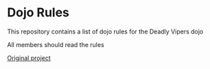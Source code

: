 Dojo Rules
==========

This repository contains a list of dojo rules for the Deadly Vipers dojo

All members should read the rules

[Original project](https://github.com/deadlyvipers)